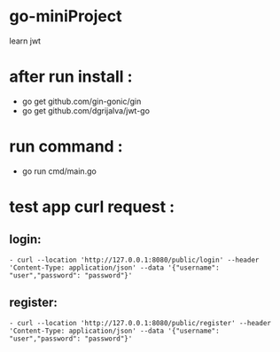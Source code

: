 
# go-miniProject
learn jwt  

# after run install :

- go get github.com/gin-gonic/gin
- go get github.com/dgrijalva/jwt-go


# run command : 

- go run cmd/main.go

# test app curl request : 
## login:
    - curl --location 'http://127.0.0.1:8080/public/login' --header 'Content-Type: application/json' --data '{"username": "user","password": "password"}'
## register: 
    - curl --location 'http://127.0.0.1:8080/public/register' --header 'Content-Type: application/json' --data '{"username": "user","password": "password"}'
